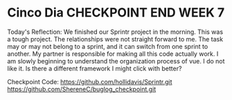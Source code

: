 # Cinco Dia CHECKPOINT END WEEK 7

Today's Reflection: We finished our Sprintr project in the morning.  This was a tough project. The relationships were not straight forward to me. The task may or may not belong to a sprint, and it can switch from one sprint to another.  My partner is responsible for making all this code actually work.  I am slowly beginning to understand the organization process of vue.  I do not like it.  Is there a different framework I might click with better?

Checkpoint Code: https://github.com/hollidavis/Sprintr.git
https://github.com/ShereneC/buglog_checkpoint.git